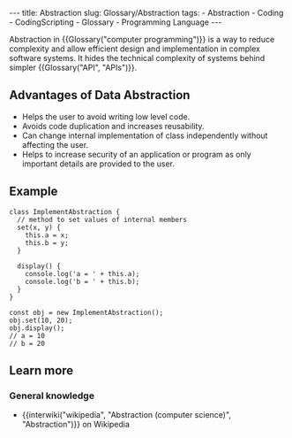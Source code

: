 --- title: Abstraction slug: Glossary/Abstraction tags: - Abstraction - Coding - CodingScripting - Glossary - Programming Language ---

Abstraction in {{Glossary("computer programming")}} is a way to reduce complexity and allow efficient design and implementation in complex software systems. It hides the technical complexity of systems behind simpler {{Glossary("API", "APIs")}}.

## Advantages of Data Abstraction

- Helps the user to avoid writing low level code.
- Avoids code duplication and increases reusability.
- Can change internal implementation of class independently without affecting the user.
- Helps to increase security of an application or program as only important details are provided to the user.

## Example

    class ImplementAbstraction {
      // method to set values of internal members
      set(x, y) {
        this.a = x;
        this.b = y;
      }

      display() {
        console.log('a = ' + this.a);
        console.log('b = ' + this.b);
      }
    }

    const obj = new ImplementAbstraction();
    obj.set(10, 20);
    obj.display();
    // a = 10
    // b = 20

## Learn more

### General knowledge

- {{interwiki("wikipedia", "Abstraction (computer science)", "Abstraction")}} on Wikipedia
